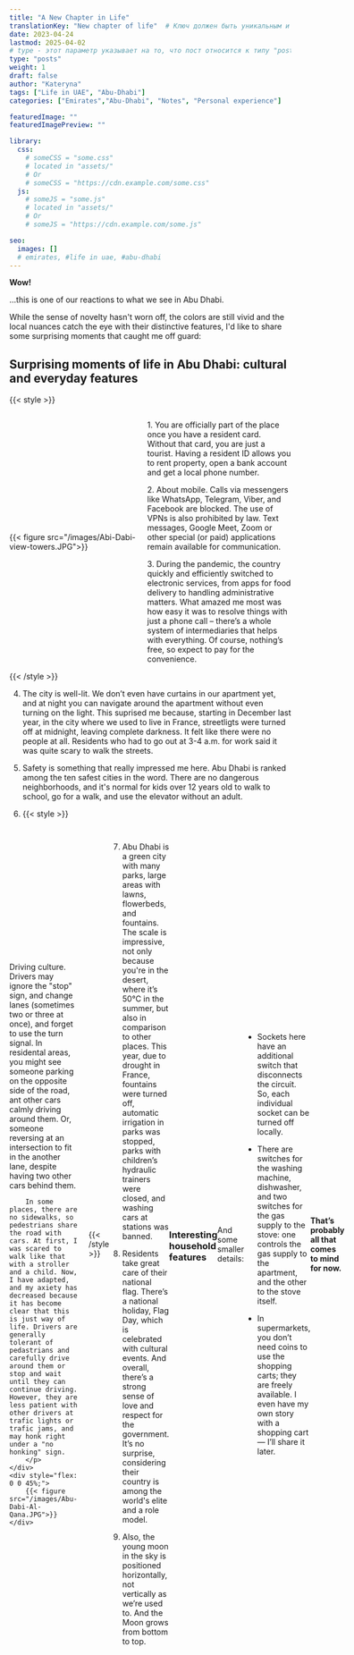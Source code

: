 ```yaml
---
title: "A New Chapter in Life"
translationKey: "New chapter of life"  # Ключ должен быть уникальным и постоянным
date: 2023-04-24
lastmod: 2025-04-02
# type - этот параметр указывает на то, что пост относится к типу "post"
type: "posts"
weight: 1
draft: false
author: "Kateryna"
tags: ["Life in UAE", "Abu-Dhabi"]
categories: ["Emirates","Abu-Dhabi", "Notes", "Personal experience"]

featuredImage: ""
featuredImagePreview: ""

library:
  css:
    # someCSS = "some.css"
    # located in "assets/"
    # Or
    # someCSS = "https://cdn.example.com/some.css"
  js:
    # someJS = "some.js"
    # located in "assets/"
    # Or
    # someJS = "https://cdn.example.com/some.js"

seo:
  images: []
  # emirates, #life in uae, #abu-dhabi
---
```



__Wow!__

…this is one of our reactions to what we see in Abu Dhabi.

While the sense of novelty hasn't worn off, the colors are still vivid and the local nuances catch the eye with their distinctive features, I'd like to share some surprising moments that caught me off guard:

## Surprising moments of life in Abu Dhabi: cultural and everyday features

{{< style >}}
 <div style="display: flex; align-items: center;">
    <div style="flex: 0 0 45%;">
        {{< figure src="/images/Abi-Dabi-view-towers.JPG">}}
    </div>
       <div style="flex: 1; margin-left: 20px;"> <!-- Отступ справа от текста -->
       <p> 1. You are officially part of the place once you have a resident card. Without that card, you are just a tourist. Having a resident ID allows you to rent property, open a bank account and get a local phone number. 
       </p>
       <p> 2. About mobile. Calls via messengers like WhatsApp, Telegram, Viber, and Facebook are blocked. The use of VPNs is also prohibited by law. Text messages, Google Meet, Zoom or other special (or paid) applications remain available for communication.
       </p>
       <p> 3. During the pandemic, the country quickly and efficiently switched to electronic services, from apps for food delivery to handling administrative matters. What amazed me most was how easy it was to resolve things with just a phone call – there’s a whole system of intermediaries that helps with everything. Of course, nothing’s free, so expect to pay for the convenience.
       </p>
    </div>
</div>
{{< /style >}}

4. The city is well-lit. We don’t even have curtains in our apartment yet, and at night you can navigate around the apartment without even turning on the light. This suprised me because, starting in December last year, in the city where we used to live in France, streetligts were turned off at midnight, leaving complete darkness. It felt like there were no people at all. Residents who had to go out at 3-4 a.m. for work said it was quite scary to walk the streets.

5. Safety is something that really impressed me here. Abu Dhabi is ranked among the ten safest cities in the word. There are no dangerous neighborhoods, and it's normal for kids over 12 years old to walk to school, go for a walk, and use the elevator without an adult.  

6. {{< style >}}
 <div style="display: flex; align-items: center;">
       <div style="flex: 1; margin-right: 20px;"> <!-- Отступ справа от текста -->
        <p> Driving culture. Drivers may ignore the "stop" sign, and change lanes (sometimes two or three at once), and forget to use the turn signal. In residental areas, you might see someone parking on the opposite side of the road, ant other cars calmly driving around them. Or, someone reversing at an intersection to fit in the another lane, despite having two other cars behind them. 
        
        In some places, there are no sidewalks, so pedestrians share the road with cars. At first, I was scared to walk like that with a stroller and a child. Now, I have adapted, and my axiety has decreased because it has become clear that this is just way of life. Drivers are generally tolerant of pedastrians and carefully drive around them or stop and wait until they can continue driving. However, they are less patient with other drivers at trafic lights or trafic jams, and may honk right under a "no honking" sign.  
        </p>
    </div>
    <div style="flex: 0 0 45%;">
        {{< figure src="/images/Abu-Dabi-Al-Qana.JPG">}}
    </div>
</div>
{{< /style >}}

7. Abu Dhabi is a green city with many parks, large areas with lawns, flowerbeds, and fountains. The scale is impressive, not only because you're in the desert, where it’s 50°C in the summer, but also in comparison to other places. This year, due to drought in France, fountains were turned off, automatic irrigation in parks was stopped, parks with children’s hydraulic trainers were closed, and washing cars at stations was banned.

8. Residents take great care of their national flag. There’s a national holiday, Flag Day, which is celebrated with cultural events. And overall, there’s a strong sense of love and respect for the government. It’s no surprise, considering their country is among the world's elite and a role model.

9. Also, the young moon in the sky is positioned horizontally, not vertically as we’re used to. And the Moon grows from bottom to top.
<br>

### Interesting household features 

And some smaller details:

* Sockets here have an additional switch that disconnects the circuit. So, each individual socket can be turned off locally.

* There are switches for the washing machine, dishwasher, and two switches for the gas supply to the stove: one controls the gas supply to the apartment, and the other to the stove itself.

* In supermarkets, you don’t need coins to use the shopping carts; they are freely available. I even have my own story with a shopping cart — I’ll share it later.

<b>That’s probably all that comes to mind for now.</b>
